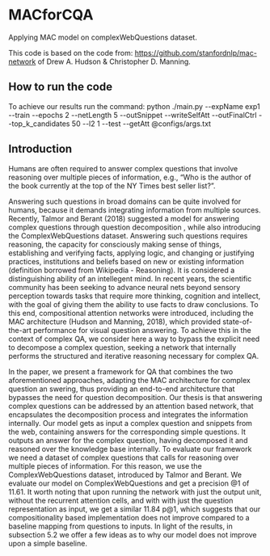 # MACforCQA
Applying MAC model on complexWebQuestions dataset.

This code is based on the code from: https://github.com/stanfordnlp/mac-network
of Drew A. Hudson & Christopher D. Manning.

## How to run the code
To achieve our results run the command:
python ./main.py --expName exp1 --train --epochs 2 --netLength 5 --outSnippet --writeSelfAtt --outFinalCtrl --top_k_candidates 50 --l2 1 --test --getAtt @configs/args.txt

## Introduction
Humans are often required to answer complex questions that involve reasoning over multiple pieces of
information, e.g., “Who is the author of the book currently at the top of the NY Times best seller list?”.

Answering such questions in broad domains can be quite involved for humans, because it demands integrating
information from multiple sources. Recently, Talmor and Berant (2018) suggested a model for answering
complex questions through question decomposition , while also introducing the ComplexWebQuestions
dataset.
Answering such questions requires reasoning, the capacity for consciously making sense of things, establishing
and verifying facts, applying logic, and changing or justifying practices, institutions and beliefs
based on new or existing information (definition borrowed from Wikipedia - Reasoning). It is considered
a distinguishing ability of an intellegent mind. In recent years, the scientific community has been seeking
to advance neural nets beyond sensory perception towards tasks that require more thinking, cognition
and intellect, with the goal of giving them the ability to use facts to draw conclusions. To this end,
compositional attention networks were introduced, including the MAC architecture (Hudson and Manning,
2018), which provided state-of-the-art performance for visual question answering. To achieve
this in the context of complex QA, we consider here a way to bypass the explicit need to decompose a
complex question, seeking a network that internally performs the structured and iterative reasoning necessary
for complex QA.

In the paper, we present a framework for QA that combines the two aforementioned approaches, adapting
the MAC architecture for complex question an swering, thus providing an end-to-end architecture
that bypasses the need for question decomposition. Our thesis is that answering complex questions can
be addressed by an attention based network, that encapsulates the decomposition process and integrates
the information internally. Our model gets as input a complex question and snippets from the web, containing
answers for the corresponding simple questions. It outputs an answer for the complex question,
having decomposed it and reasoned over the knowledge base internally. To evaluate our framework we
need a dataset of complex questions that calls for reasoning over multiple pieces of information. For this
reason, we use the ComplexWebQuestions dataset, introduced by Talmor and Berant. We evaluate our
model on ComplexWebQuestions and get a precision @1 of 11.61. It worth noting that upon running the
network with just the output unit, without the recurrent attention cells, and with with just the question
representation as input, we get a similar 11.84 p@1, which suggests that our compositionality based implementation
does not improve compared to a baseline mapping from questions to inputs. In light of
the results, in subsection 5.2 we offer a few ideas as to why our model does not improve upon a simple
baseline.
